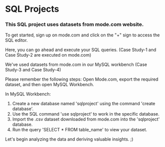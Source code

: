 # SQL Projects 

### This SQL project uses datasets from mode.com website. 

To get started, sign up on mode.com and click on the "+" sign to access the SQL editor. 

Here, you can go ahead and execute your SQL queries. (Case Study-1 and Case Study-2 are executed on mode.com)

We've used datasets from mode.com in our MySQL workbench (Case Study-3 and Case Study-4)

Please remember the following steps: Open Mode.com, export the required dataset, and then open MySQL Workbench.

In MySQL Workbench:
1. Create a new database named 'sqlproject' using the command 'create database'.
2. Use the SQL command 'use sqlproject' to work in the specific database.
3. Import the .csv dataset downloaded from mode.com into the 'sqlproject' database.
4. Run the query 'SELECT * FROM table_name' to view your dataset.

Let's begin analyzing the data and deriving valuable insights. ;)
  












